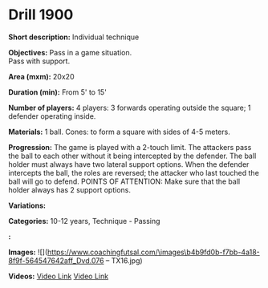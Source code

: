 # Drill 1900

**Short description:**
Individual technique

**Objectives:**
Pass in a game situation.  
Pass with support.

**Area (mxm):**
20x20

**Duration (min):**
From 5' to 15'

**Number of players:**
4 players: 3 forwards operating outside the square; 1 defender operating inside.

**Materials:**
1 ball. Cones: to form a square with sides of 4-5 meters.

**Progression:**
The game is played with a 2-touch limit. The attackers pass the ball to each other without it being intercepted by the defender. The ball holder must always have two lateral support options. When the defender intercepts the ball, the roles are reversed; the attacker who last touched the ball will go to defend. POINTS OF ATTENTION: Make sure that the ball holder always has 2 support options.

**Variations:**


**Categories:**
10-12 years, Technique - Passing

**:**


**Images:**
![](https://www.coachingfutsal.com/\images\b4b9fd0b-f7bb-4a18-8f9f-564547642aff_Dvd.076 – TX16.jpg)

**Videos:**
[Video Link](https://www.youtube.com/embed/RnYgBNb0vKY)
[Video Link](https://www.youtube.com/embed/oKC76xT0Bmo)


